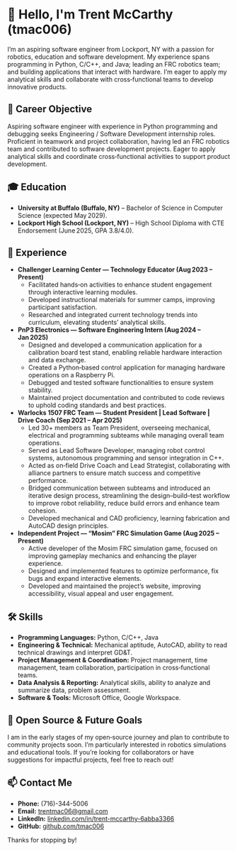 # 👋 Hello, I'm Trent McCarthy (tmac006)  

I’m an aspiring software engineer from Lockport, NY with a passion for robotics, education and software development. My experience spans programming in Python, C/C++, and Java; leading an FRC robotics team; and building applications that interact with hardware. I’m eager to apply my analytical skills and collaborate with cross‑functional teams to develop innovative products.  

## 🎯 Career Objective  
Aspiring software engineer with experience in Python programming and debugging seeks Engineering / Software Development internship roles. Proficient in teamwork and project collaboration, having led an FRC robotics team and contributed to software development projects. Eager to apply analytical skills and coordinate cross‑functional activities to support product development.  

## 🎓 Education  
- **University at Buffalo (Buffalo, NY)** – Bachelor of Science in Computer Science (expected May 2029).  
- **Lockport High School (Lockport, NY)** – High School Diploma with CTE Endorsement (June 2025, GPA 3.8/4.0).  

## 💼 Experience  
- **Challenger Learning Center — Technology Educator (Aug 2023 – Present)**  
  - Facilitated hands‑on activities to enhance student engagement through interactive learning modules.  
  - Developed instructional materials for summer camps, improving participant satisfaction.  
  - Researched and integrated current technology trends into curriculum, elevating students’ analytical skills.  
- **PnP3 Electronics — Software Engineering Intern (Aug 2024 – Jan 2025)**  
  - Designed and developed a communication application for a calibration board test stand, enabling reliable hardware interaction and data exchange.  
  - Created a Python‑based control application for managing hardware operations on a Raspberry Pi.  
  - Debugged and tested software functionalities to ensure system stability.  
  - Maintained project documentation and contributed to code reviews to uphold coding standards and best practices.  
- **Warlocks 1507 FRC Team — Student President | Lead Software | Drive Coach (Sep 2021 – Apr 2025)**  
  - Led 30+ members as Team President, overseeing mechanical, electrical and programming subteams while managing overall team operations.  
  - Served as Lead Software Developer, managing robot control systems, autonomous programming and sensor integration in C++.  
  - Acted as on‑field Drive Coach and Lead Strategist, collaborating with alliance partners to ensure match success and competitive performance.  
  - Bridged communication between subteams and introduced an iterative design process, streamlining the design–build–test workflow to improve robot reliability, reduce build errors and enhance team cohesion.  
  - Developed mechanical and CAD proficiency, learning fabrication and AutoCAD design principles.  
- **Independent Project — “Mosim” FRC Simulation Game (Aug 2025 – Present)**  
  - Active developer of the Mosim FRC simulation game, focused on improving gameplay mechanics and enhancing the player experience.  
  - Designed and implemented features to optimize performance, fix bugs and expand interactive elements.  
  - Developed and maintained the project’s website, improving accessibility, visual appeal and user engagement.  

## 🛠️ Skills  
- **Programming Languages:** Python, C/C++, Java  
- **Engineering & Technical:** Mechanical aptitude, AutoCAD, ability to read technical drawings and interpret GD&T.  
- **Project Management & Coordination:** Project management, time management, team collaboration, participation in cross‑functional teams.  
- **Data Analysis & Reporting:** Analytical skills, ability to analyze and summarize data, problem assessment.  
- **Software & Tools:** Microsoft Office, Google Workspace.  

## 🌱 Open Source & Future Goals  
I am in the early stages of my open‑source journey and plan to contribute to community projects soon. I’m particularly interested in robotics simulations and educational tools. If you’re looking for collaborators or have suggestions for impactful projects, feel free to reach out!  

## 📫 Contact Me  
- **Phone:** (716)-344-5006  
- **Email:** trentmac06@gmail.com  
- **LinkedIn:** [linkedin.com/in/trent-mccarthy-6abba3366](https://linkedin.com/in/trent-mccarthy-6abba3366)  
- **GitHub:** [github.com/tmac006](https://github.com/tmac006)  

Thanks for stopping by!
